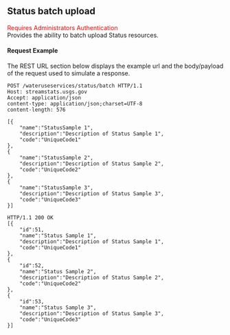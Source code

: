## Status batch upload
<span style="color:red">Requires Administrators Authentication</span>  
Provides the ability to batch upload Status resources.
#### Request Example
The REST URL section below displays the example url and the body/payload of the request used to simulate a response.

```
POST /wateruseservices/status/batch HTTP/1.1
Host: streamstats.usgs.gov
Accept: application/json
content-type: application/json;charset=UTF-8
content-length: 576

[{
    "name":"StatusSample 1",
    "description":"Description of Status Sample 1",
    "code":"UniqueCode1"
},
{
    "name":"StatusSample 2",
    "description":"Description of Status Sample 2",
    "code":"UniqueCode2"
},
{
    "name":"StatusSample 3",
    "description":"Description of Status Sample 3",
    "code":"UniqueCode3"
}]
```

```
HTTP/1.1 200 OK
[{
	"id":51,
    "name":"Status Sample 1",
    "description":"Description of Status Sample 1",
    "code":"UniqueCode1"
},
{
	"id":52,
    "name":"Status Sample 2",
    "description":"Description of Status Sample 2",
    "code":"UniqueCode2"
},
{
	"id":53,
    "name":"Status Sample 3",
    "description":"Description of Status Sample 3",
    "code":"UniqueCode3"
}]
```